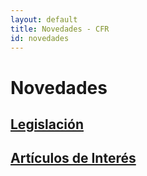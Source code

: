 ```yaml
---
layout: default
title: Novedades - CFR
id: novedades
---
```


# Novedades

## [Legislación](/novedades/legislacion/)

## [Artículos de Interés](/novedades/articulos-de-interes/)
